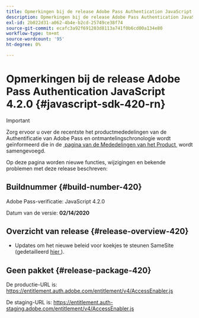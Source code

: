 ```yaml
---
title: Opmerkingen bij de release Adobe Pass Authentication JavaScript 4.2.0
description: Opmerkingen bij de release Adobe Pass Authentication JavaScript 4.2.0
exl-id: 2b022d31-a062-4b4e-b2cd-25749ce38f74
source-git-commit: ecafc3a92f691203d8113a741f0b6cd00a134e80
workflow-type: tm+mt
source-wordcount: '95'
ht-degree: 0%

---
```


# Opmerkingen bij de release Adobe Pass Authentication JavaScript 4.2.0 {#javascript-sdk-420-rn}

>[!IMPORTANT]
>
> Zorg ervoor u over de recentste het productmededelingen van de Authentificatie van Adobe Pass en ontmantelingschronologie wordt geïnformeerd die in de [&#x200B; pagina van de Mededelingen van het Product &#x200B;](/help/authentication/product-announcements.md) wordt samengevoegd.

Op deze pagina worden nieuwe functies, wijzigingen en bekende problemen met deze release beschreven:

## Buildnummer {#build-number-420}

Adobe Pass-verificatie: JavaScript 4.2.0

Datum van de versie: **02/14/2020**

## Overzicht van release {#release-overview-420}

* Updates om het nieuwe beleid voor koekjes te steunen SameSite (gedetailleerd [&#x200B; hier &#x200B;](https://datatracker.ietf.org/doc/html/draft-ietf-httpbis-cookie-same-site-00)).

## Geen pakket {#release-package-420}

De productie-URL is: https://entitlement.auth.adobe.com/entitlement/v4/AccessEnabler.js

De staging-URL is: https://entitlement.auth-staging.adobe.com/entitlement/v4/AccessEnabler.js
